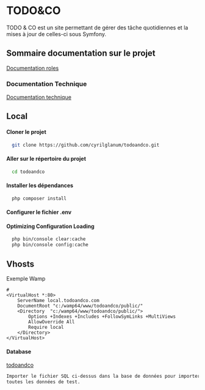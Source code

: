 
# TODO&CO

TODO & CO est un site permettant de gérer des tâche quotidiennes et la mises à jour de celles-ci sous 
Symfony.

## Sommaire documentation sur le projet

[Documentation roles](Roles.md)

### Documentation Technique

[Documentation technique](Documentation_technique.md)

## Local

#### Cloner le projet

```bash
  git clone https://github.com/cyrilglanum/todoandco.git
```

#### Aller sur le répertoire du projet

```bash
  cd todoandco
```

#### Installer les dépendances

```bash
  php composer install
```

#### Configurer le fichier .env


#### Optimizing Configuration Loading

```bash
  php bin/console clear:cache
  php bin/console config:cache
```

## Vhosts
Exemple Wamp
```
#
<VirtualHost *:80>
	ServerName local.todoandco.com
	DocumentRoot "c:/wamp64/www/todoandco/public/"
	<Directory  "c:/wamp64/www/todoandco/public/">
		Options +Indexes +Includes +FollowSymLinks +MultiViews
		AllowOverride All
		Require local
	</Directory>
</VirtualHost>
```

#### Database
[//]: # (TODO)
[todoandco](bilemoapi.sql) 


```bash
Importer le fichier SQL ci-dessus dans la base de données pour importer 
toutes les données de test.
```


